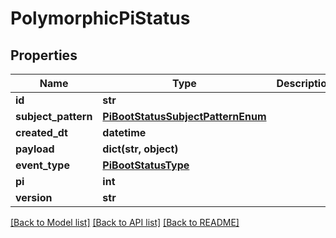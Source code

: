 # PolymorphicPiStatus


## Properties
Name | Type | Description | Notes
------------ | ------------- | ------------- | -------------
**id** | **str** |  | [readonly] 
**subject_pattern** | [**PiBootStatusSubjectPatternEnum**](PiBootStatusSubjectPatternEnum.md) |  | 
**created_dt** | **datetime** |  | [readonly] 
**payload** | **dict(str, object)** |  | [optional] 
**event_type** | [**PiBootStatusType**](PiBootStatusType.md) |  | 
**pi** | **int** |  | 
**version** | **str** |  | 

[[Back to Model list]](../README.md#documentation-for-models) [[Back to API list]](../README.md#documentation-for-api-endpoints) [[Back to README]](../README.md)


